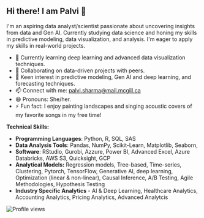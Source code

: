## Hi there! I am Palvi 👋
I'm an aspiring data analyst/scientist passionate about uncovering insights from data and Gen AI. Currently studying data science and honing my skills in predictive modeling, data visualization, and analysis. I'm eager to apply my skills in real-world projects.

- 🌱 Currently learning deep learning and advanced data visualization techniques.
- 🔭 Collaborating on data-driven projects with peers.
- 💬 Keen interest in predictive modeling, Gen AI and deep learning, and forecasting techniques.
- 📫 Connect with me: palvi.sharma@mail.mcgill.ca
- 😄 Pronouns: She/her.
- ⚡ Fun fact: I enjoy painting landscapes and singing acoustic covers of my favorite songs in my free time!

**Technical Skills:**
- **Programming Languages**: Python, R, SQL, SAS
- **Data Analysis Tools**: Pandas, NumPy, Scikit-Learn, Matplotlib, Seaborn,
- **Software**: RStudio, Gurobi, Azzure, Power BI, Advanced Excel, Azure Databricks, AWS S3, Quicksight, GCP
- **Analytical Models:** Regression models, Tree-based, Time-series, Clustering, Pytorch, TensorFlow, Generative AI, deep learning, Optimization (linear & non-linear), Causal Inference, A/B Testing, Agile Methodologies, Hypothesis Testing
- **Industry Specific Analytics** - AI & Deep Learning, Healthcare Analytics, Accounting Analytics, Pricing Analytics, Advanced Analytcis


![Profile views](https://komarev.com/ghpvc/?username=Palvi-Sharma)
